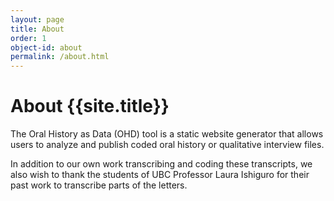 ```yaml
---
layout: page
title: About 
order: 1
object-id: about
permalink: /about.html
---
```

# About {{site.title}}

The Oral History as Data (OHD) tool is a static website generator that allows users to analyze and publish coded oral history or qualitative interview files.

In addition to our own work transcribing and coding these transcripts, we also wish to thank the students of UBC Professor Laura Ishiguro for their past work to transcribe parts of the letters.


